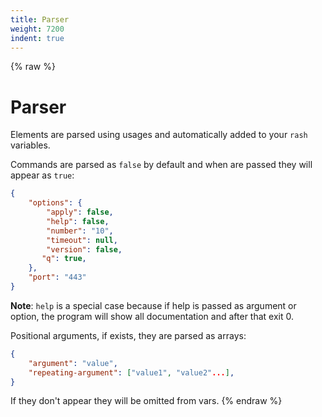 ```yaml
---
title: Parser
weight: 7200
indent: true
---
```


{% raw %}
# Parser

Elements are parsed using usages and automatically added to your `rash` variables.

Commands are parsed as `false` by default and when are passed they will appear as `true`:

```json
{
    "options": {
        "apply": false,
        "help": false,
        "number": "10",
        "timeout": null,
        "version": false,
       "q": true,
    },
    "port": "443"
}
```

**Note**: `help` is a special case because if help is passed as argument or option, the program
will show all documentation and after that exit 0.

Positional arguments, if exists, they are parsed as arrays:

```json
{
    "argument": "value",
    "repeating-argument": ["value1", "value2"...],
}
```

If they don't appear they will be omitted from vars.
{% endraw %}